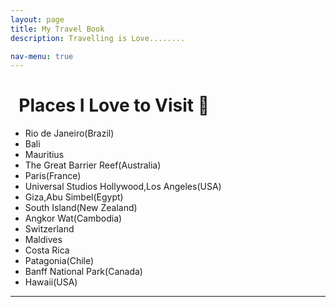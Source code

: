 ```yaml
---
layout: page
title: My Travel Book
description: Travelling is Love........

nav-menu: true
---
```


# &nbsp; Places I Love to Visit 🛫 

 - Rio de Janeiro(Brazil)   
 - Bali      
 - Mauritius   
 - The Great Barrier Reef(Australia)   
 - Paris(France)   
 - Universal Studios Hollywood,Los Angeles(USA)    
 - Giza,Abu Simbel(Egypt)    
 - South Island(New Zealand)        
 - Angkor Wat(Cambodia)     
 - Switzerland       
 - Maldives        
 - Costa Rica   
 - Patagonia(Chile)         
 - Banff National Park(Canada)       
 - Hawaii(USA)         
 
 **********        
 

